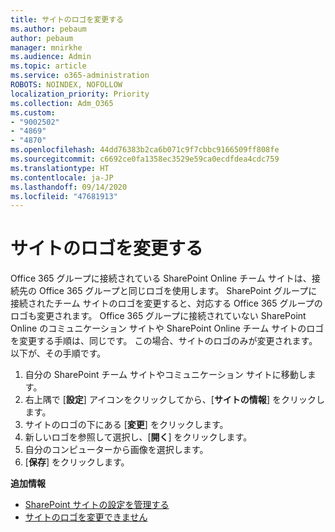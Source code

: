 ```yaml
---
title: サイトのロゴを変更する
ms.author: pebaum
author: pebaum
manager: mnirkhe
ms.audience: Admin
ms.topic: article
ms.service: o365-administration
ROBOTS: NOINDEX, NOFOLLOW
localization_priority: Priority
ms.collection: Adm_O365
ms.custom:
- "9002502"
- "4869"
- "4870"
ms.openlocfilehash: 44dd76383b2ca6b071c9f7cbbc9166509ff808fe
ms.sourcegitcommit: c6692ce0fa1358ec3529e59ca0ecdfdea4cdc759
ms.translationtype: HT
ms.contentlocale: ja-JP
ms.lasthandoff: 09/14/2020
ms.locfileid: "47681913"
---
```

# <a name="change-site-logo"></a>サイトのロゴを変更する

Office 365 グループに接続されている SharePoint Online チーム サイトは、接続先の Office 365 グループと同じロゴを使用します。 SharePoint グループに接続されたチーム サイトのロゴを変更すると、対応する Office 365 グループのロゴも変更されます。 Office 365 グループに接続されていない SharePoint Online のコミュニケーション サイトや SharePoint Online チーム サイトのロゴを変更する手順は、同じです。 この場合、サイトのロゴのみが変更されます。 以下が、その手順です。

1. 自分の SharePoint チーム サイトやコミュニケーション サイトに移動します。
2. 右上隅で [**設定**] アイコンをクリックしてから、[**サイトの情報**] をクリックします。
3. サイトのロゴの下にある [**変更**] をクリックします。
4. 新しいロゴを参照して選択し、[**開く**] をクリックします。
5. 自分のコンピューターから画像を選択します。
6. [**保存**] をクリックします。

**追加情報**

- [SharePoint サイトの設定を管理する](https://support.office.com/article/manage-your-sharepoint-site-settings-8376034d-d0c7-446e-9178-6ab51c58df42)
- [サイトのロゴを変更できません](https://docs.microsoft.com/sharepoint/troubleshoot/sites/error-when-changing-o365-site-logo)
